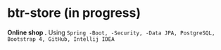 # btr-store (in progress)
**Online shop .** 
Using `Spring -Boot, -Security, -Data JPA, PostgreSQL, Bootstrap 4, GitHub, Intellij IDEA`
